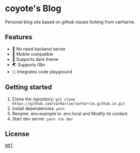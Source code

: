 # coyote's Blog

Personal blog site based on github issues forking from varHarrie.

## Features

- 💪 No need backend server
- 📱 Mobile compatible
- 🌙 Supports dark theme
- 🌏 Supports i18n
- ⚾︎ Integrates code playground

## Getting started

1. Clone the repository: `git clone https://github.com/varHarrie/varharrie.github.io.git`
2. Install dependencies: `yarn`
3. Rename .env.example to .env.local and Modify its content
4. Start dev server: `yarn run dev`

## License

[MIT](./LICENSE)
